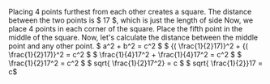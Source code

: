 Placing 4 points furthest from each other creates a square.
The distance between the two points is $ 17 $, which is just the length of side 
Now, we place 4 points in each corner of the square. Place the fifth point in the middle of the square. 
Now, let's calculate the distance between the middle point and any other point. 
$ a^2 + b^2 = c^2 $
$ {( \frac{1}{2}17)}^2 + {( \frac{1}{2}17)}^2 = c^2 $
$ \frac{1}{4}17^2 + \frac{1}{4}17^2 = c^2 $
$ \frac{1}{2}17^2 = c^2 $
$ sqrt{ \frac{1}{2}17^2} = c $
$ sqrt{ \frac{1}{2}}17 = c$
